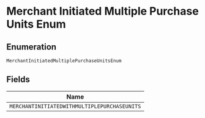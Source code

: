
# Merchant Initiated Multiple Purchase Units Enum

## Enumeration

`MerchantInitiatedMultiplePurchaseUnitsEnum`

## Fields

| Name |
|  --- |
| `MERCHANTINITIATEDWITHMULTIPLEPURCHASEUNITS` |

